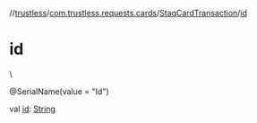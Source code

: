 //[trustless](../../../index.md)/[com.trustless.requests.cards](../index.md)/[StaqCardTransaction](index.md)/[id](id.md)

# id

\

@SerialName(value = &quot;Id&quot;)

val [id](id.md): [String](https://kotlinlang.org/api/latest/jvm/stdlib/kotlin/-string/index.html)
